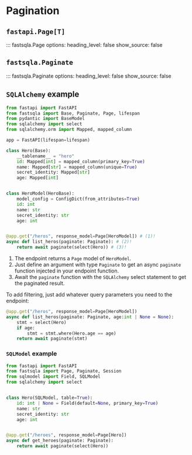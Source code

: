 # Pagination

## `fastapi.Page[T]`

::: fastsqla.Page
    options:
        heading_level: false
        show_source: false


## `fastsqla.Paginate`

::: fastsqla.Paginate
    options:
        heading_level: false
        show_source: false

## `SQLAlchemy` example

``` py title="example.py" hl_lines="25 26 27"
from fastapi import FastAPI
from fastsqla import Base, Paginate, Page, lifespan
from pydantic import BaseModel
from sqlalchemy import select
from sqlalchemy.orm import Mapped, mapped_column

app = FastAPI(lifespan=lifespan)

class Hero(Base):
    __tablename__ = "hero"
    id: Mapped[int] = mapped_column(primary_key=True)
    name: Mapped[str] = mapped_column(unique=True)
    secret_identity: Mapped[str]
    age: Mapped[int]


class HeroModel(HeroBase):
    model_config = ConfigDict(from_attributes=True)
    id: int
    name: str
    secret_identity: str
    age: int


@app.get("/heros", response_model=Page[HeroModel]) # (1)!
async def list_heros(paginate: Paginate): # (2)!
    return await paginate(select(Hero)) # (3)!
```

1.  The endpoint returns a `Page` model of `HeroModel`.
2.  Just define an argument with type `Paginate` to get an async `paginate` function
    injected in your endpoint function.
3.  Await the `paginate` function with the `SQLAlchemy` select statement to get the
    paginated result.

To add filtering, just add whatever query parameters you need to the endpoint:

```python
@app.get("/heros", response_model=Page[HeroModel])
async def list_heros(paginate: Paginate, age:int | None = None):
    stmt = select(Hero)
    if age:
        stmt = stmt.where(Hero.age == age)
    return await paginate(stmt)
```

### `SQLModel` example

```python
from fastapi import FastAPI
from fastsqla import Page, Paginate, Session
from sqlmodel import Field, SQLModel
from sqlalchemy import select


class Hero(SQLModel, table=True):
    id: int | None = Field(default=None, primary_key=True)
    name: str
    secret_identity: str
    age: int


@app.get("/heroes", response_model=Page[Hero])
async def get_heroes(paginate: Paginate):
    return await paginate(select(Hero))
```
